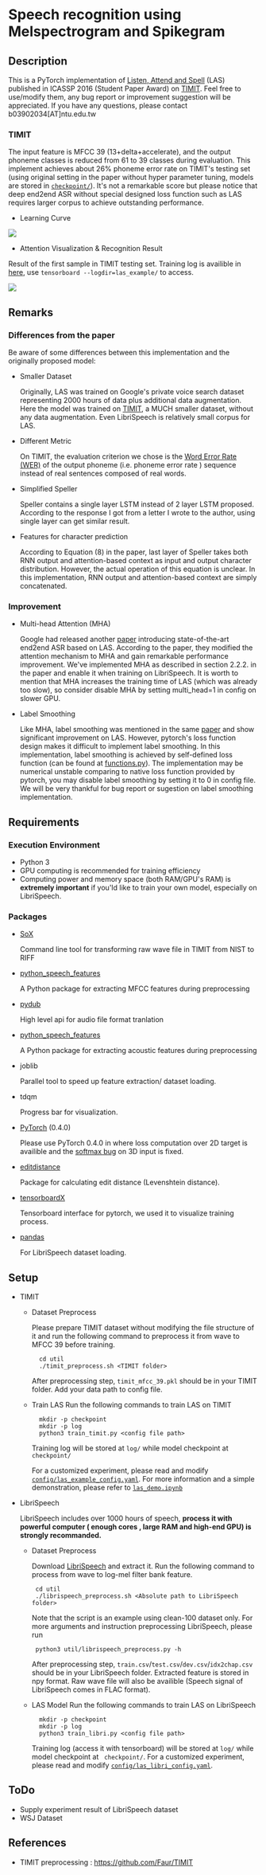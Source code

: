 # Speech recognition using Melspectrogram and Spikegram

## Description

This is a PyTorch implementation of [Listen, Attend and Spell](https://arxiv.org/abs/1508.01211v2) (LAS)  published in ICASSP 2016 (Student Paper Award) on [TIMIT](https://catalog.ldc.upenn.edu/ldc93s1).
Feel free to use/modify them, any bug report or improvement suggestion will be appreciated. If you have any questions, please contact b03902034[AT]ntu.edu.tw

### TIMIT

The input feature is MFCC 39 (13+delta+accelerate), and the output phoneme classes is reduced from 61 to 39 classes during evaluation. This implement achieves about 26% phoneme error rate on TIMIT's testing set (using original setting in the paper without hyper parameter tuning, models are stored in [`checkpoint/`](checkpoint/)). It's not a remarkable score but please notice that deep end2end ASR without special designed loss function such as LAS requires larger corpus to achieve outstanding performance.

- Learning Curve

![](log/result.jpg)

- Attention Visualization & Recognition Result

Result of the first sample in TIMIT testing set. Training log is availible in [here](log/), use ```tensorboard --logdir=las_example/``` to access.


![](log/attention.jpg)

##  Remarks

### Differences from the paper
Be aware of some differences between this implementation and the originally proposed model:
- Smaller Dataset

    Originally, LAS was trained on Google's private voice search dataset representing 2000 hours of data plus additional data augmentation. Here the model was trained on [TIMIT](https://catalog.ldc.upenn.edu/ldc93s1), a MUCH smaller dataset, without any data augmentation. Even LibriSpeech is relatively small corpus for LAS.

- Different Metric

    On TIMIT, the evaluation criterion we chose is the [Word Error Rate (WER)](https://en.wikipedia.org/wiki/Word_error_rate) of the output phoneme (i.e. phoneme error rate ) sequence instead of real sentences composed of real words.

- Simplified Speller

     Speller contains a single layer LSTM instead of 2 layer LSTM proposed. According to the response I got from a letter I wrote to the author, using single layer can get similar result.

- Features for character prediction

    According to Equation (8) in the paper, last layer of Speller takes both RNN output and attention-based context as input and output character distribution. However, the actual operation of this equation is unclear. In this implementation, RNN output and attention-based context are simply concatenated.

### Improvement

-   Multi-head Attention (MHA)

    Google had released another [paper](https://arxiv.org/abs/1712.01769) introducing state-of-the-art end2end ASR based on LAS. According to the paper, they modified the attention mechanism to MHA and gain remarkable performance improvement. We've implemented MHA as described in section 2.2.2. in the paper and enable it when training on LibriSpeech. It is worth to mention that MHA increases the training time of LAS (which was already too slow), so consider disable MHA by setting multi_head=1 in config on slower GPU.

-   Label Smoothing

    Like MHA, label smoothing was mentioned in the same [paper](https://arxiv.org/abs/1712.01769) and show significant improvement on LAS. However, pytorch's loss function design makes it difficult to implement label smoothing. In this implementation, label smoothing is achieved by self-defined loss function (can be found at [functions.py](util/functions.py)). The implementation may be numerical unstable comparing to native loss function provided by pytorch, you may disable label smoothing by setting it to 0 in config file. We will be very thankful for bug report or sugestion on label smoothing implementation.

## Requirements

### Execution Environment

- Python 3
- GPU computing is recommended for training efficiency
- Computing power and memory space (both RAM/GPU's RAM) is **extremely important** if you'ld like to train your own model, especially on LibriSpeech.


### Packages

- [SoX](http://sox.sourceforge.net/)

    Command line tool for transforming raw wave file in TIMIT from NIST to RIFF


- [python_speech_features](https://github.com/jameslyons/python_speech_features)

    A Python package for extracting MFCC features during preprocessing

- [pydub](https://github.com/jiaaro/pydub)

    High level api for audio file format tranlation

- [python_speech_features](https://github.com/jameslyons/python_speech_features)

    A Python package for extracting acoustic features during preprocessing

- joblib
    
    Parallel tool to speed up feature extraction/ dataset loading.

- tdqm

    Progress bar for visualization.

- [PyTorch](http://pytorch.org/) (0.4.0)

    Please use PyTorch 0.4.0 in where loss computation over 2D target is availible and the [softmax bug](https://github.com/pytorch/pytorch/issues/1020) on 3D input is fixed.


- [editdistance](https://github.com/aflc/editdistance)

    Package for calculating edit distance (Levenshtein distance).

- [tensorboardX](https://github.com/lanpa/tensorboard-pytorch)

    Tensorboard interface for pytorch, we used it to visualize training process.

- [pandas](https://pandas.pydata.org/)

    For LibriSpeech dataset loading.


## Setup
- TIMIT
    - Dataset Preprocess

        Please prepare TIMIT dataset without modifying the file structure of it and run the following command to preprocess it from wave to MFCC 39 before training.

            cd util
            ./timit_preprocess.sh <TIMIT folder>       

        After preprocessing step, `timit_mfcc_39.pkl` should be in your TIMIT folder. Add your data path to config file.

    - Train LAS
        Run the following commands to train LAS on TIMIT
            
            mkdir -p checkpoint
            mkdir -p log
            python3 train_timit.py <config file path>

        Training log will be stored at `log/` while model checkpoint at ` checkpoint/`

        For a customized experiment, please read and modify [`config/las_example_config.yaml`](config/las_timit_config.yaml). For more information and a simple demonstration, please refer to [`las_demo.ipynb`](las_demo.ipynb)
    
- LibriSpeech


     LibriSpeech includes over 1000 hours of speech, **process it with powerful computer ( enough cores , large RAM and high-end GPU) is strongly recommanded.**

    -  Dataset Preprocess
    
        Download [LibriSpeech](http://www.openslr.org/12/) and extract it. Run the following command to process from wave to log-mel filter bank feature. 

            cd util
            ./librispeech_preprocess.sh <Absolute path to LibriSpeech folder> 

        Note that the script is an example using clean-100 dataset only. For more arguments and instruction preprocessing LibriSpeech, please run

            python3 util/librispeech_preprocess.py -h

        After preprocessing step, `train.csv`/`test.csv`/`dev.csv`/`idx2chap.csv` should be in your LibriSpeech folder. Extracted feature is stored in npy format. Raw wave file will also be availible (Speech signal of LibriSpeech comes in FLAC format).

    - LAS Model
        Run the following commands to train LAS on LibriSpeech  ​  

            mkdir -p checkpoint
            mkdir -p log
            python3 train_libri.py <config file path>

        Training log (access it with tensorboard) will be stored at `log/` while model checkpoint at ` checkpoint/`. For a customized experiment, please read and modify [`config/las_libri_config.yaml`](config/las_libri_config.yaml). 

## ToDo

- Supply experiment result of LibriSpeech dataset
- WSJ Dataset


## References
- TIMIT preprocessing : https://github.com/Faur/TIMIT
